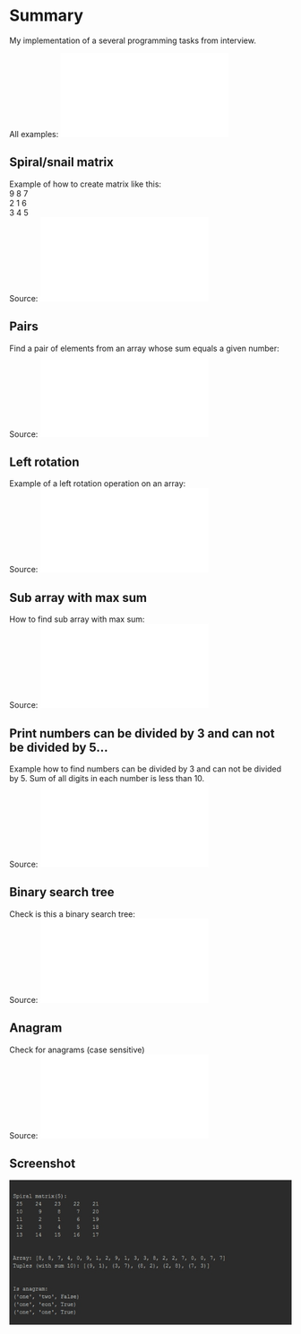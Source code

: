 # Summary
My implementation of a several programming tasks from interview.

All examples: ![main.py](main.py)

## Spiral/snail matrix
Example of how to create matrix like this: <br>
9 8 7 <br>
2 1 6 <br>
3 4 5 
<br>Source: ![matrix_tasks.py](task/matrix_tasks.py)

## Pairs
Find a pair of elements from an array whose sum equals a given number:
<br>Source: ![array_tasks.py](task/array_tasks.py)

## Left rotation
Example of a left rotation operation on an array: 
<br>Source: ![array_tasks.py](task/array_tasks.py)

## Sub array with max sum
How to find sub array with max sum: 
<br>Source: ![array_tasks.py](task/array_tasks.py)

## Print numbers can be divided by 3 and can not be divided by 5...
Example how to find numbers can be divided by 3 and can not be divided by 5.
Sum of all digits in each number is less than 10.
<br>Source: ![array_tasks.py](task/array_tasks.py)


## Binary search tree
Check is this a binary search tree:
<br>Source: ![tree_tasks.py](task/tree_tasks.py)

## Anagram
Check for anagrams (case sensitive)
<br>Source: ![string_tasks.py](task/string_tasks.py)

## Screenshot
![screenshot](screenshot.jpg)

